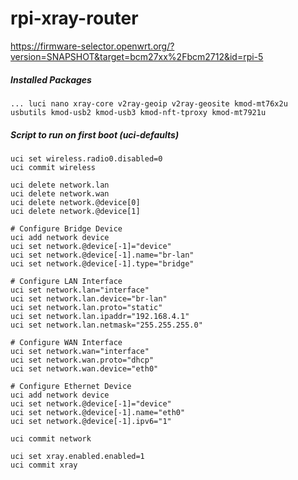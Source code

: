 # rpi-xray-router

https://firmware-selector.openwrt.org/?version=SNAPSHOT&target=bcm27xx%2Fbcm2712&id=rpi-5

##### Installed Packages
```
... luci nano xray-core v2ray-geoip v2ray-geosite kmod-mt76x2u usbutils kmod-usb2 kmod-usb3 kmod-nft-tproxy kmod-mt7921u
```

##### Script to run on first boot (uci-defaults)
```
uci set wireless.radio0.disabled=0
uci commit wireless

uci delete network.lan
uci delete network.wan
uci delete network.@device[0]
uci delete network.@device[1]

# Configure Bridge Device
uci add network device
uci set network.@device[-1]="device"
uci set network.@device[-1].name="br-lan"
uci set network.@device[-1].type="bridge"

# Configure LAN Interface
uci set network.lan="interface"
uci set network.lan.device="br-lan"
uci set network.lan.proto="static"
uci set network.lan.ipaddr="192.168.4.1"
uci set network.lan.netmask="255.255.255.0"

# Configure WAN Interface
uci set network.wan="interface"
uci set network.wan.proto="dhcp"
uci set network.wan.device="eth0"

# Configure Ethernet Device
uci add network device
uci set network.@device[-1]="device"
uci set network.@device[-1].name="eth0"
uci set network.@device[-1].ipv6="1"

uci commit network

uci set xray.enabled.enabled=1
uci commit xray
```

